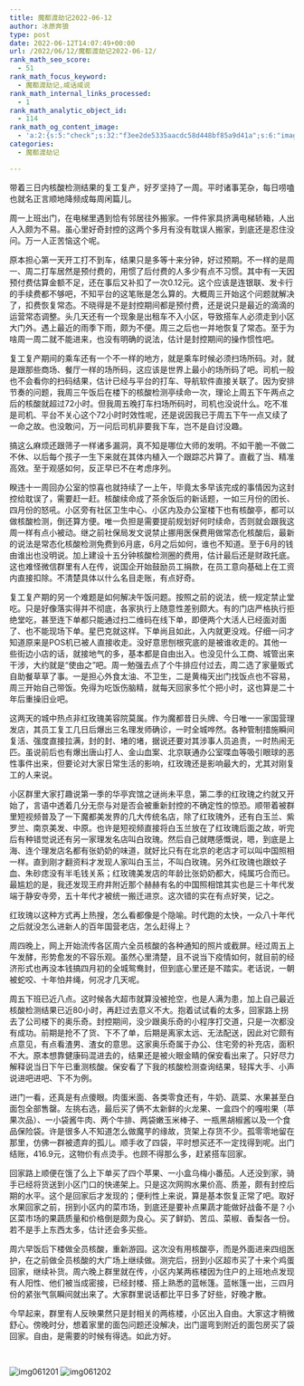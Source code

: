 ```yaml
---
title: 魔都渡劫记2022-06-12
author: 冰原奔狼
type: post
date: 2022-06-12T14:07:49+00:00
url: /2022/06/12/魔都渡劫记2022-06-12/
rank_math_seo_score:
  - 51
rank_math_focus_keyword:
  - 魔都渡劫记,咸话咸说
rank_math_internal_links_processed:
  - 1
rank_math_analytic_object_id:
  - 114
rank_math_og_content_image:
  - 'a:2:{s:5:"check";s:32:"f3ee2de5335aacdc58d448bf85a9d41a";s:6:"images";a:0:{}}'
categories:
  - 魔都渡劫记

---
```

带着三日内核酸检测结果的复工复产，好歹坚持了一周。平时诸事芜杂，每日唠嗑也就名正言顺地降频成每周闲篇儿。

周一上班出门，在电梯里遇到恰有邻居往外搬家。一件件家具挤满电梯轿箱，人出人入颇为不易。虽心里好奇封控的这两个多月有没有耽误人搬家，到底还是忍住没问。万一人正苦恼这个呢。

原本担心第一天开工打不到车，结果只是多等十来分钟，好过预期。不一样的是周一、周二打车居然是预付费的，用惯了后付费的人多少有点不习惯。其中有一天因预付费估算金额不足，还在事后又补扣了一次0.12元。这个应该是连银联、发卡行的手续费都不够吧，不知平台的这笔账是怎么算的。大概周三开始这个问题就解决了，扣费恢复常态。不晓得是不是封控期间都是预付费，还是说只是最近的滴滴的运营常态调整。头几天还有一个现象是出租车不入小区，导致搭车人必须走到小区大门外。遇上最近的雨季下雨，颇为不便。周三之后也一并地恢复了常态。至于为啥周一周二就不能进来，也没有明确的说法，估计是封控期间的操作惯性吧。

复工复产期间的乘车还有一个不一样的地方，就是乘车时候必须扫场所码。对，就是跟那些商场、餐厅一样的场所码，这应该是世界上最小的场所码了吧。司机一般也不会看你的扫码结果，估计已经与平台的打车、导航软件直接关联了。因为安排节奏的问题，我周三午饭后在楼下的核酸检测亭续命一次，理论上周五下午两点之后的核酸就超过72小时。但我周五晚打车扫场所码时，司机也没说什么。吃不准是司机、平台不关心这个72小时时效性呢，还是说因我已于周五下午一点又续了一命之故。也没敢问，万一问后司机非要我下车，岂不是自讨没趣。

搞这么麻烦还跟筛子一样诸多漏洞，真不知是哪位大师的发明。不如干脆一不做二不休、以后每个孩子一生下来就在其体内植入一个跟踪芯片算了。直截了当、精准高效。至于观感如何，反正早已不在考虑序列。

睽违十一周回办公室的惊喜也就持续了一上午，毕竟太多早该完成的事情因为这封控给耽误了，需要赶一赶。核酸续命成了茶余饭后的新话题，一如三月份的团长、四月份的怒吼。小区旁有社区卫生中心、小区内及办公室楼下也有核酸亭，都可以做核酸检测，倒还算方便。唯一负担是需要提前规划好何时续命，否则就会跟我这周一样有点小被动。继之前社保局发文说禁止挪用医保费用做常态化核酸后，最新的说法是常态化核酸检测免费到6月底，6月之后如何，谁也不知道。至于6月的钱由谁出也没明说。加上建设十五分钟核酸检测圈的费用，估计最后还是财政托底。这也难怪微信群里有人在传，说国企开始鼓励员工捐款，在员工意向基础上在工资内直接扣除。不清楚具体以什么名目走账，有点好奇。

复工复产期的另一个难题是如何解决午饭问题。按照之前的说法，统一规定禁止堂吃。只是好像落实得并不彻底，各家执行上随意性差别颇大。有的门店严格执行拒绝堂吃，甚至连下单都只能通过扫二维码在线下单，即便两个大活人已经面对面了、也不能现场下单。星巴克就这样。下单尚且如此，入内就更没戏。仔细一问才知道原来是POS机已被人直接收走。没好意思刨根究底的是被谁收走的。其他一些街边小店的话，就接地气的多，基本都是自由出入。也没见什么工商、城管出来干涉，大约就是“使由之”吧。周一勉强去点了个牛排应付过去，周二选了家量贩式自助餐草草了事。一是担心外食太油、不卫生，二是黄梅天出门找饭点也不容易，周三开始自己带饭。免得为吃饭伤脑精，就每天回家多忙个把小时，这也算是二十年后重操旧业吧。

这两天的城中热点非红玫瑰美容院莫属。作为魔都昔日头牌、今日唯一一家国营理发店，其员工复工几日后爆出三名理发师确诊，一时全城哗然。各种管制措施瞬间复活、强度直接拉满，封的封、堵的堵，据说还要对其涉事人员追责，一时热闹无匹。虽说前后也有爆出唐山打人、金山血案、北京联通办公室喋血等吸引眼球的恶性事件出来，但要论对大家日常生活的影响，红玫瑰还是影响最大的，尤其对刚复工的人来说。

小区群里大家打趣说第一季的华亭宾馆之谜尚未平息，第二季的红玫瑰之约就又开始了，言语中透着几分无奈与对是否会被重新封控的不确定性的惊恐。顺带着被群里短视频普及了一下魔都美发界的几大传统名店，除了红玫瑰外，还有白玉兰、紫罗兰、南京美发、中原。也许是短视频直接将白玉兰放在了红玫瑰后面之故，听完后有种错觉说还有另一家理发名店叫白玫瑰。然后自己就瞎感慨说，嗯，到底是上海、连个理发店名都有张奶奶的味道，就好比只有在北京的老店才可以叫中国照相一样。直到刚才翻资料才发现人家叫白玉兰，不叫白玫瑰。另外红玫瑰也跟蚊子血、朱砂痣没有半毛钱关系；红玫瑰美发店的年龄比张奶奶都大，纯属巧合而已。最尴尬的是，我还发现王府井附近那个赫赫有名的中国照相馆其实也是三十年代发端于静安寺旁，五十年代才被统一搬迁进京。这次错的实在有点好笑，记之。

红玫瑰以这种方式再上热搜，怎么看都像是个隐喻。时代跑的太快，一众八十年代之后就没怎么进新人的百年国营老店，怎么赶得上？

周四晚上，网上开始流传各区周六全员核酸的各种通知的照片或截屏。经过周五上午发酵，形势愈发的不容乐观。虽然心里清楚，且不说当下疫情如何，就目前的经济形式也再没本钱搞四月初的全城鸳鸯封，但到底心里还是不踏实。老话说，一朝被蛇咬、十年怕井绳，何况才几天呢。

周五下班已近八点。这时候各大超市就算没被抢空，也是人满为患，加上自己最近核酸检测结果已近80小时，再赶过去意义不大。抱着试试看的太多，回家路上拐去了公司楼下的奥乐奇。封控期间，没少跟奥乐奇的小程序打交道，只是一次都没有成功。前期是抢不了货、下不了单，后期是离家太远、无法配送，因此对它颇有点意见，有点看渣男、渣女的意思。这家奥乐奇属于办公、住宅旁的补充店，面积不大。原本想靠健康码混进去的，结果还是被火眼金睛的保安看出来了。只好尽力解释说当日下午已重测核酸。保安看了下我的核酸检测查询结果，轻挥大手、小声说进吧进吧、下不为例。

进门一看，还真是有点傻眼。肉蛋米面、各类零食还有，牛奶、蔬菜、水果甚至白面包全部售罄。左挑右选，最后买了俩不太新鲜的火龙果、一盒四个的嘎啦果（苹果次品）、一小袋酱牛肉、两个牛排、两袋嫩玉米棒子、一瓶黑胡椒酱以及一个食品保险袋。许是很多人不知道怎么做魔芋的缘故，货架上存货不少。孤零零地留在那里，仿佛一群被遗弃的孤儿。顺手收了四袋，平时想买还不一定找得到呢。出门结账，416.9元，这物价有点烫手。也顾不得那么多，赶紧搭车回家。

回家路上顺便在饿了么上下单买了四个苹果、一小盒乌梅小番茄。人还没到家，骑手已经将货送到小区门口的快递架上。只是这次网购水果价高、质差，颇有封控后期的水平。这个是回家后才发现的；便利性上来说，算是基本恢复正常了吧。取好水果回家之前，拐到小区内的菜市场，到底还是要补点果蔬才能做好战备不是？小区菜市场的果蔬质量和价格倒是颇为良心。买了鲜奶、苦瓜、菜椒、香梨各一份。若不是手上东西太多，估计还会多买些。

周六早饭后下楼做全员核酸，重新游园。这次没有用核酸亭，而是外面进来四组医护，在之前做全员核酸的大广场上继续做。测完后，拐到小区超市买了十来个鸡蛋回家，继续补货。周六晚上群里就在传，小区内某两栋楼因为住户的上班地点发现有人阳性、他们被当成密接，已经封楼、搭上熟悉的蓝帐篷。蓝帐篷一出，三四月份的紧张气氛瞬间就出来了。大家群里说话都比平日多了好些，好晚才散。

今早起来，群里有人反映果然只是封相关的两栋楼，小区出入自由。大家这才稍微舒心。傍晚时分，想着家里的面包问题还没解决，出门遛弯到附近的面包房买了袋回家。自由，是需要的时候有得选。如此方好。

​

<img decoding="async" src="https://i0.wp.com/s2.loli.net/2022/06/12/NAvticDQU1JyYfx.jpg?w=640&#038;ssl=1" alt="img061201" data-recalc-dims="1" />  
<img decoding="async" src="https://i0.wp.com/s2.loli.net/2022/06/12/1B5elwmq43tcCdK.jpg?w=640&#038;ssl=1" alt="img061202" data-recalc-dims="1" />